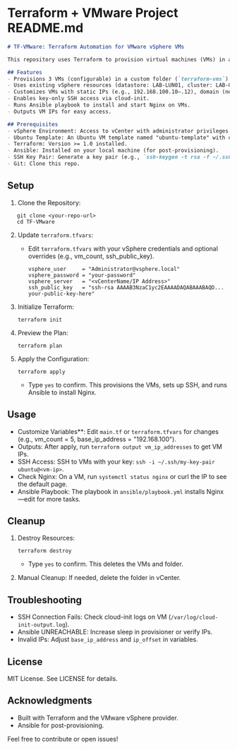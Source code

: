 # Terraform + VMware Project README.md

```markdown
# TF-VMware: Terraform Automation for VMware vSphere VMs

This repository uses Terraform to provision virtual machines (VMs) in a VMware vSphere environment. It clones VMs from an Ubuntu template, configures networking (static IPs, DNS, gateway), sets up SSH key access via cloud-init, and uses Ansible for post-provisioning (e.g., installing Nginx). The project is modular, with a root `main.tf` and a VM module in `modules/vm/`.

## Features
- Provisions 3 VMs (configurable) in a custom folder (`terraform-vms`).
- Uses existing vSphere resources (datastore: LAB-LUN01, cluster: LAB-CL01, network: LAB-VMs-vLAN_100).
- Customizes VMs with static IPs (e.g., 192.168.100.10–.12), domain (nextgenitcareers.com), and DNS servers.
- Enables key-only SSH access via cloud-init.
- Runs Ansible playbook to install and start Nginx on VMs.
- Outputs VM IPs for easy access.

## Prerequisites
- vSphere Environment: Access to vCenter with administrator privileges (user, password, server in `terraform.tfvars`).
- Ubuntu Template: An Ubuntu VM template named "ubuntu-template" with cloud-init installed (for customization and SSH setup).
- Terraform: Version >= 1.0 installed.
- Ansible: Installed on your local machine (for post-provisioning).
- SSH Key Pair: Generate a key pair (e.g., `ssh-keygen -t rsa -f ~/.ssh/my-key-pair`) and add the public key to `terraform.tfvars` or `main.tf`.
- Git: Clone this repo.
```
## Setup

1. Clone the Repository:

```console
   git clone <your-repo-url>
   cd TF-VMware
```


2. Update `terraform.tfvars`:
   - Edit `terraform.tfvars` with your vSphere credentials and optional overrides (e.g., vm_count, ssh_public_key).
     ```console
     vsphere_user     = "Administrator@vsphere.local"
     vsphere_password = "your-password"
     vsphere_server   = "<vCenterName/IP Address>"
     ssh_public_key   = "ssh-rsa AAAAB3NzaC1yc2EAAAADAQABAAABAQD... your-public-key-here"
     ```

3. Initialize Terraform:
   ```console
   terraform init
   ```

4. Preview the Plan:
   ```console
   terraform plan
   ```

5. Apply the Configuration:
   ```console
   terraform apply
   ```
   - Type `yes` to confirm. This provisions the VMs, sets up SSH, and runs Ansible to install Nginx.

## Usage
- Customize Variables**: Edit `main.tf` or `terraform.tfvars` for changes (e.g., vm_count = 5, base_ip_address = "192.168.100").
- Outputs: After apply, run `terraform output vm_ip_addresses` to get VM IPs.
- SSH Access: SSH to VMs with your key: `ssh -i ~/.ssh/my-key-pair ubuntu@<vm-ip>`.
- Check Nginx: On a VM, run `systemctl status nginx` or curl the IP to see the default page.
- Ansible Playbook: The playbook in `ansible/playbook.yml` installs Nginx—edit for more tasks.

## Cleanup
1. Destroy Resources:
   ```console
   terraform destroy
   ```
   - Type `yes` to confirm. This deletes the VMs and folder.

2. Manual Cleanup: If needed, delete the folder in vCenter.

## Troubleshooting
- SSH Connection Fails: Check cloud-init logs on VM (`/var/log/cloud-init-output.log`).
- Ansible UNREACHABLE: Increase sleep in provisioner or verify IPs.
- Invalid IPs: Adjust `base_ip_address` and `ip_offset` in variables.

## License
MIT License. See LICENSE for details.

## Acknowledgments
- Built with Terraform and the VMware vSphere provider.
- Ansible for post-provisioning.

Feel free to contribute or open issues!
